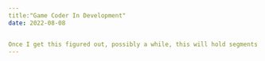 ```yaml
---
title:"Game Coder In Development"
date: 2022-08-08


Once I get this figured out, possibly a while, this will hold segments of code for people to test and enjoy
---
```


